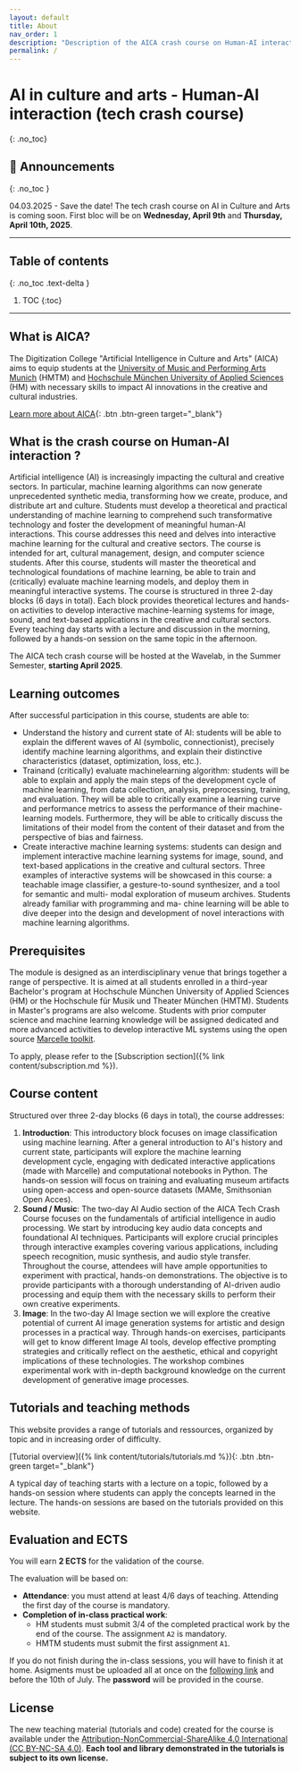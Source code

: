 ```yaml
---
layout: default
title: About
nav_order: 1
description: "Description of the AICA crash course on Human-AI interaction (Summer Semester 2025)"
permalink: /
---
```


# AI in culture and arts -  Human-AI interaction (tech crash course)
{: .no_toc}


## 📰 Announcements
{: .no_toc }

04.03.2025 - Save the date! The tech crash course on AI in Culture and Arts is coming soon. First bloc will be on **Wednesday, April 9th** and **Thursday, April 10th, 2025**.

---

## Table of contents
{: .no_toc .text-delta }

1. TOC
{:toc}

---
## What is AICA? 

The Digitization College "Artificial Intelligence in Culture and Arts" (AICA) aims to equip students at the [University of Music and Performing Arts Munich](https://hmtm.de/) (HMTM) and [Hochschule München University of Applied Sciences](https://www.hm.edu/en/index.en.html) (HM) with necessary skills to impact AI innovations in the creative and cultural industries.

[Learn more about AICA](https://www.wavelab.io/aica/){: .btn .btn-green
 target="_blank"}


## What is the crash course on Human-AI interaction ?

Artificial intelligence (AI) is increasingly impacting the cultural and creative sectors. In particular, machine learning algorithms can now generate unprecedented synthetic media, transforming how we create, produce, and distribute art and culture. Students must develop a theoretical and practical understanding of machine learning to comprehend such transformative technology and foster the development of meaningful human-AI interactions.
This course addresses this need and delves into interactive machine learning for the cultural and creative sectors. The course is intended for art, cultural management, design, and computer science students. After this course, students will master the theoretical and technological foundations of machine learning, be able to train and (critically) evaluate machine learning models, and deploy them in meaningful interactive systems.
The course is structured in three 2-day blocks (6 days in total). Each block provides theoretical lectures and hands-on activities to develop interactive machine-learning systems for image, sound, and text-based applications in the creative and cultural sectors. Every teaching day starts with a lecture and discussion in the morning, followed by a hands-on session on the same topic in the afternoon.

The AICA tech crash course will be hosted at the Wavelab, in the Summer Semester, **starting April 2025**.


## Learning outcomes

After successful participation in this course, students are able to:

- Understand the history and current state of AI: students will be able to explain the different waves of AI (symbolic, connectionist), precisely identify machine learning algorithms, and explain their distinctive characteristics (dataset, optimization, loss, etc.).
- Trainand (critically) evaluate machinelearning algorithm: students will be able to explain and apply the main steps of the development cycle of machine learning, from data collection, analysis, preprocessing, training, and evaluation. They will be able to critically examine a learning curve and performance metrics to assess the performance of their machine-learning models. Furthermore, they will be able to critically discuss the limitations of their model from the content of their dataset and from the perspective of bias and fairness.
- Create interactive machine learning systems: students can design and implement interactive machine learning systems for image, sound, and text-based applications in the creative and cultural sectors. Three examples of interactive systems will be showcased in this course: a teachable image classifier, a gesture-to-sound synthesizer, and a tool for semantic and multi- modal exploration of museum archives. Students already familiar with programming and ma- chine learning will be able to dive deeper into the design and development of novel interactions with machine learning algorithms.

## Prerequisites

The module is designed as an interdisciplinary venue that brings together a range of perspective.
It is aimed at all students enrolled in a third-year Bachelor's program at Hochschule München University of Applied Sciences (HM) or the Hochschule für Musik und Theater München (HMTM). Students in Master's programs are also welcome. Students with prior computer science and machine learning knowledge will be assigned dedicated and more advanced activities to develop interactive ML systems using the open source [Marcelle toolkit](https://marcelle.dev/).

To apply, please refer to the [Subscription section]({% link content/subscription.md %}).

## Course content

Structured over three 2-day blocks (6 days in total), the course addresses:

1. **Introduction**: This introductory block focuses on image classification using machine learning. After a general introduction to AI's history and current state, participants will explore the machine learning development cycle, engaging with dedicated interactive applications (made with Marcelle) and computational notebooks in Python. The hands-on session will focus on training and evaluating museum artifacts using open-access and open-source datasets (MAMe, Smithsonian Open Acces).
2. **Sound / Music**: The two-day AI Audio section of the AICA Tech Crash Course focuses on the fundamentals of artificial intelligence in audio processing. We start by introducing key audio data concepts and foundational AI techniques. Participants will explore crucial principles through interactive examples covering various applications, including speech recognition, music synthesis, and audio style transfer. Throughout the course, attendees will have ample opportunities to experiment with practical, hands-on demonstrations. The objective is to provide participants with a thorough understanding of AI-driven audio processing and equip them with the necessary skills to perform their own creative experiments.
3. **Image**: In the two-day AI Image section we will explore the creative potential of current AI image generation systems for artistic and design processes in a practical way. Through hands-on exercises, participants will get to know different Image AI tools, develop effective prompting strategies and critically reflect on the aesthetic, ethical and copyright implications of these technologies. The workshop combines experimental work with in-depth background knowledge on the current development of generative image processes.

## Tutorials and teaching methods

This website provides a range of tutorials and ressources, organized by topic and in increasing order of difficulty.

[Tutorial overview]({% link content/tutorials/tutorials.md %}){: .btn .btn-green
 target="_blank"}

A typical day of teaching starts with a lecture on a topic, followed by a hands-on session where students can apply the concepts learned in the lecture. The hands-on sessions are based on the tutorials provided on this website.

## Evaluation and ECTS

You will earn **2 ECTS** for the validation of the course.

The evaluation will be based on:
- **Attendance**: you must attend at least 4/6 days of teaching. Attending the first day of the course is mandatory.
- **Completion of in-class practical work**: 
    - HM students must submit 3/4 of the completed practical work by the end of the course. The assignment ``A2`` is mandatory.
    - HMTM students must submit the first assignment ``A1``.

If you do not finish during the in-class sessions, you will have to finish it at home. Asigments must be uploaded all at once on the [following link](https://syncandshare.lrz.de/preparefilelink?folderID=2Hfd4Vs1JDrZaXf9gLPLT) and before the 10th of July. The **password** will be provided in the course.

<!-- ## Credits and attributions

The tutorial are based on several **open-source tools and libraries** developed by talented researchers and developers. Without them, this course would not be possible. 
Discover all of them in section [Credits and attributions](/docs/credits){: target="_blank"}. -->

## License

The new teaching material (tutorials and code) created for the course is available under the [Attribution-NonCommercial-ShareAlike 4.0 International (CC BY-NC-SA 4.0)](https://creativecommons.org/licenses/by-nc-sa/4.0/).
**Each tool and library demonstrated in the tutorials is subject to its own license.**
